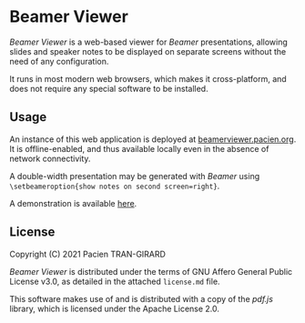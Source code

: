 # Beamer Viewer

_Beamer Viewer_ is a web-based viewer for _Beamer_ presentations, allowing slides and speaker notes to be displayed on separate screens without the need of any configuration.

It runs in most modern web browsers, which makes it cross-platform, and does not require any special software to be installed.


## Usage

An instance of this web application is deployed at [beamerviewer.pacien.org](https://beamerviewer.pacien.org/). It is offline-enabled, and thus available locally even in the absence of network connectivity.

A double-width presentation may be generated with _Beamer_ using `\setbeameroption{show notes on second screen=right}`.

A demonstration is available [here](https://beamerviewer.pacien.org/#file=sample/demo.pdf).


## License

Copyright (C) 2021 Pacien TRAN-GIRARD

_Beamer Viewer_ is distributed under the terms of GNU Affero General Public License v3.0,
as detailed in the attached `license.md` file.

This software makes use of and is distributed with a copy of the _pdf.js_ library, which is licensed under the Apache License 2.0.
